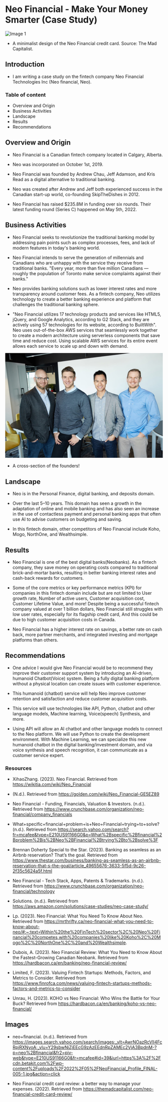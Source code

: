 # Neo Financial - Make Your Money Smarter (Case Study)

![Image 1](https://themadcapitalist.com/wp-content/uploads/2022/06/neo-financial-2-1024x576.png)

* A minimalist design of the Neo Financial credit card. Source: The Mad Capitalist.

## Introduction

* I am writing a case study on the fintech company Neo Financial Technologies Inc (Neo financial, Neo).

### Table of content

* Overview and Origin
* Business Activities
* Landscape
* Results
* Recommendations

## Overview and Origin

* Neo Financial is a Canadian fintech company located in Calgary, Alberta.

* Neo was incorporated on October 1st, 2019.

* Neo Financial was founded by Andrew Chau, Jeff Adamson, and Kris Read as a digital alternative to traditional banking.

* Neo was created after Andrew and Jeff both experienced success in the Canadian start-up world, co-founding SkipTheDishes in 2012.

* Neo Financial has raised $235.8M in funding over six rounds. Their latest funding round (Series C) happened on May 5th, 2022.

## Business Activities

* Neo Financial seeks to revolutionize the traditional banking model by addressing pain points such as complex processes, fees, and lack of modern features in today's banking world.

* Neo Financial intends to serve the generation of millennials and Canadians who are unhappy with the service they receive from traditional banks. "Every year, more than five million Canadians — roughly the population of Toronto make service complaints against their banks."

* Neo provides banking solutions such as lower interest rates and more transparency around customer fees. As a fintech company, Neo utilizes technology to create a better banking experience and platform that challenges the traditional banking sphere.

* "Neo Financial utilizes 17 technology products and services like HTML5, jQuery, and Google Analytics, according to G2 Stack, and they are actively using 57 technologies for its website, according to BuiltWith". Neo uses out-of-the-box AWS services that seamlessly work together to create a modern architecture using serverless components that save time and reduce cost. Using scalable AWS services for its entire event allows each service to scale up and down with demand.

![Image 2](../Module_1_Challenge/Asset/Neo1.jpg)

* A cross-section of the founders!

## Landscape

* Neo is in the Personal Finance, digital banking, and deposits domain.

* Over the last 5–10 years. This domain has seen a growth in the adaptation of online and mobile banking and has also seen an increase in the use of contactless payment and personal banking apps that often use AI to advise customers on budgeting and saving.

* In this fintech domain, other competitors of Neo Financial include Koho, Mogo, NorthOne, and Wealthsimple.

## Results

* Neo Financial is one of the best digital banks(Neobanks). As a fintech company, they save money on operating costs compared to traditional brick-and-mortar banks, resulting in better banking interest rates and cash-back rewards for customers.

* Some of the core metrics or key performance metrics (KPI) for companies in this fintech domain include but are not limited to User growth rate, Number of active users, Customer acquisition cost, Customer Lifetime Value, and more! Despite being a successful fintech company valued at over 1 billion dollars, Neo Financial still struggles with low user rates, especially for its flagship credit card, And this could be due to high customer acquisition costs in Canada.

* Neo Financial has a  higher interest rate on savings, a better rate on cash back, more partner merchants, and integrated investing and mortgage platforms than others.  

## Recommendations

* One advice I would give Neo Financial would be to recommend they improve their customer support system by introducing an AI-driven, humanoid Chatbot(Voice) system. Being a fully digital banking platform without a physical location can create issues with customer experience.

* This humanoid (chatbot) service will help Neo improve customer retention and satisfaction and reduce customer acquisition costs.

* This service will use technologies like API, Python, chatbot and other language models, Machine learning, Voice(speech) Synthesis, and more.

* Using API will allow an AI chatbot and other language models to connect to the Neo platform. We will use Python to create the development environment. With Machine Learning, we can specialize this new humanoid chatbot in the digital banking/investment domain, and via voice synthesis and speech recognition, it can communicate as a customer service expert.

### Resources

* XihaoZhang. (2023). Neo Financial. Retrieved from https://wikitia.com/wiki/Neo_Financial

* (N.d.). Retrieved from https://golden.com/wiki/Neo_Financial-GE5EZ89

* Neo Financial - Funding, Financials, Valuation & Investors. (n.d.). Retrieved from https://www.crunchbase.com/organization/neo-financial/company_financials

* What+specific+financial+problem+is+Neo+Financial+trying+to+solve? (n.d.). Retrieved from https://search.yahoo.com/search?fr=mcafee&type=E210US91166G0&p=What%2Bspecific%2Bfinancial%2Bproblem%2Bis%2BNeo%2BFinancial%2Btrying%2Bto%2Bsolve%3F

* Brennan Doherty Special to the Star. (2023). Banking as seamless as an Airbnb reservation? That’s the goal. Retrieved from https://www.thestar.com/business/banking-as-seamless-as-an-airbnb-reservation-that-s-the-goal/article_49655676-3633-5f5d-9c26-2f35c5624a5f.html

* Neo Financial - Tech Stack, Apps, Patents & Trademarks. (n.d.). Retrieved from https://www.crunchbase.com/organization/neo-financial/technology

* Solutions. (n.d.). Retrieved from https://aws.amazon.com/solutions/case-studies/neo-case-study/

* Lp. (2023). Neo Financial: What You Need To Know About Neo. Retrieved from https://mrthrifty.ca/neo-financial-what-you-need-to-know-about-neo/#:~:text=Within%20the%20FinTech%20sector%2C%20Neo%20Financial%20competes,with%20companies%20like%20Koho%2C%20Mogo%2C%20NorthOne%2C%20and%20Wealthsimple.

* Dubois, A. (2023). Neo Financial Review: What You Need to Know About the Fastest-Growing Canadian Neobank. Retrieved from https://hardbacon.ca/en/banking/neo-financial-review/

* Limited, F. (2023). Valuing Fintech Startups: Methods, Factors, and Metrics to Consider. Retrieved from https://www.finrofca.com/news/valuing-fintech-startups-methods-factors-and-metrics-to-consider

* Unrau, H. (2023). KOHO vs Neo Financial: Who Wins the Battle for Your Buck? Retrieved from https://hardbacon.ca/en/banking/koho-vs-neo-financial/

## Images

* neo+financial. (n.d.). Retrieved from https://images.search.yahoo.com/search/images;_ylt=AwrNOazRcVll4FcRpjRXNyoA;_ylu=Y29sbwNiZjEEcG9zAzEEdnRpZAMEc2VjA3BpdnM-?p=neo%2Bfinancial&fr2=piv-web&type=E210US91166G0&fr=mcafee#id=39&iurl=https%3A%2F%2Fcdn.betakit.com%2Fwp-content%2Fuploads%2F2022%2F05%2FNeoFinancial_Profile_FINAL-005-1.jpg&action=click

* Neo Financial credit card review: a better way to manage your expenses. (2022). Retrieved from https://themadcapitalist.com/neo-financial-credit-card-review/
